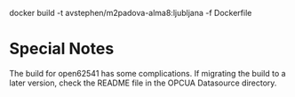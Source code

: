 docker build -t avstephen/m2padova-alma8:ljubljana -f Dockerfile

# Special Notes

The build for open62541 has some complications.  If migrating the build
to a later version, check the README file in the OPCUA Datasource directory.
